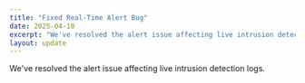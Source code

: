 ```yaml
---
title: "Fixed Real-Time Alert Bug"
date: 2025-04-10
excerpt: "We've resolved the alert issue affecting live intrusion detection logs."
layout: update
---
```

We've resolved the alert issue affecting live intrusion detection logs.
